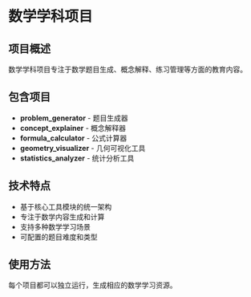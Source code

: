 # 数学学科项目

## 项目概述
数学学科项目专注于数学题目生成、概念解释、练习管理等方面的教育内容。

## 包含项目
- **problem_generator** - 题目生成器
- **concept_explainer** - 概念解释器
- **formula_calculator** - 公式计算器
- **geometry_visualizer** - 几何可视化工具
- **statistics_analyzer** - 统计分析工具

## 技术特点
- 基于核心工具模块的统一架构
- 专注于数学内容生成和计算
- 支持多种数学学习场景
- 可配置的题目难度和类型

## 使用方法
每个项目都可以独立运行，生成相应的数学学习资源。
